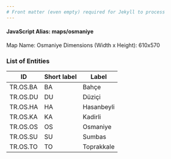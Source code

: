 ```yaml
---
# Front matter (even empty) required for Jekyll to process
---
```


#### JavaScript Alias: maps/osmaniye

Map Name: Osmaniye
Dimensions (Width x Height): 610x570





### List of Entities

ID | Short label | Label
---|---|---|
TR.OS.BA | BA | Bahçe
TR.OS.DU | DU | Düziçi
TR.OS.HA | HA | Hasanbeyli
TR.OS.KA | KA | Kadirli
TR.OS.OS | OS | Osmaniye
TR.OS.SU | SU | Sumbas
TR.OS.TO | TO | Toprakkale